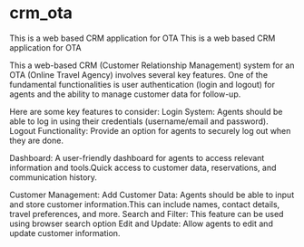# crm_ota
This is a web based CRM application for OTA
This is a web based CRM application for OTA

This a web-based CRM (Customer Relationship Management) system for an OTA (Online Travel Agency) involves several key features.
One of the fundamental functionalities is user authentication (login and logout) for agents and the ability to manage customer data for follow-up.

Here are some key features to consider:
Login System: Agents should be able to log in using their credentials (username/email and password).
Logout Functionality: Provide an option for agents to securely log out when they are done.

Dashboard:
A user-friendly dashboard for agents to access relevant information and tools.Quick access to customer data, reservations, and communication history.

Customer Management:
Add Customer Data: Agents should be able to input and store customer information.This can include names, contact details, travel preferences, and more.
Search and Filter: This feature can be used using browser search option
Edit and Update: Allow agents to edit and update customer information.

